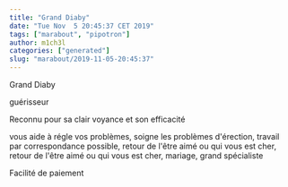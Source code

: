 ```yaml
---
title: "Grand Diaby"
date: "Tue Nov  5 20:45:37 CET 2019"
tags: ["marabout", "pipotron"]
author: m1ch3l
categories: ["generated"]
slug: "marabout/2019-11-05-20:45:37"
---
```


Grand Diaby

guérisseur

Reconnu pour sa clair voyance et son efficacité

vous aide à régle vos problèmes, soigne les problèmes d'érection, travail par correspondance possible, retour de l'être aimé ou qui vous est cher, retour de l'être aimé ou qui vous est cher, mariage, grand spécialiste

Facilité de paiement
